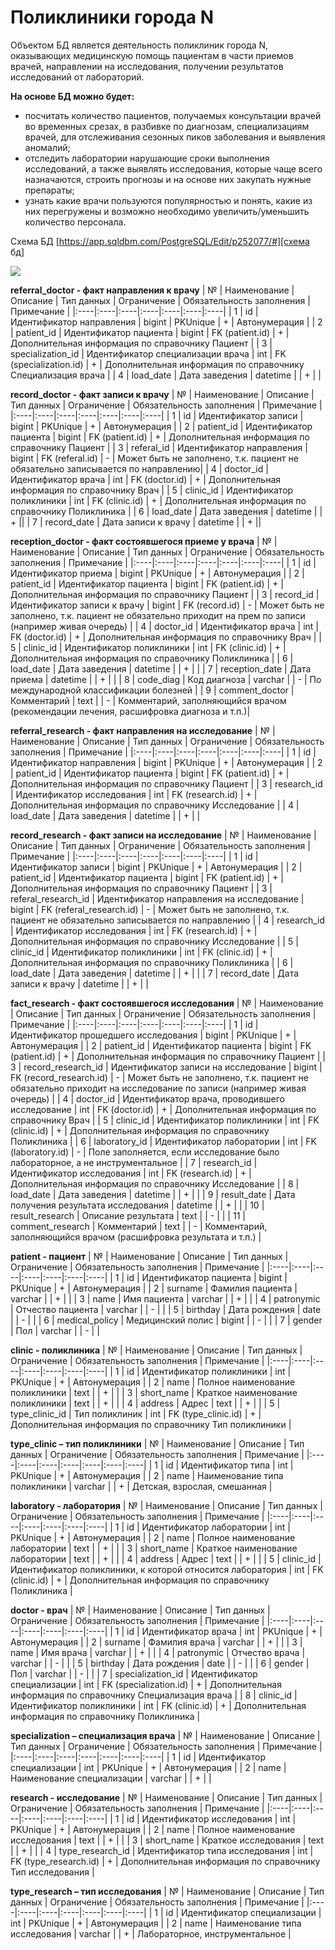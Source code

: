 # Поликлиники города N

Объектом БД является деятельность поликлиник города N, оказывающих медицинскую помощь пациентам в части приемов врачей, направлении на исследования, получении результатов исследований от лабораторий.

**На основе БД можно будет:**

- посчитать количество пациентов, получаемых консультации врачей во временных срезах, в разбивке по диагнозам, специализациям врачей, для отслеживания сезонных пиков заболевания и выявления аномалий;
- отследить лаборатории нарушающие сроки выполнения исследований, а также выявлять исследования, которые чаще всего назначаются, строить прогнозы и на основе них закупать нужные препараты;
- узнать какие врачи пользуются популярностью и понять, какие из них перегружены и возможно необходимо увеличить/уменьшить количество персонала.

Схема БД [https://app.sqldbm.com/PostgreSQL/Edit/p252077/#][схема бд]

<image src="https://github.com/ArinichElena/Documentation/blob/main/Схема%20БД.jpeg">

**referral_doctor - факт направления к врачу**
| № | Наименование | Описание | Тип данных | Ограничение | Обязательность заполнения | Примечание |
|:----|:----|:----|:----|:----|:----|:----|
| 1 | id | Идентификатор направления | bigint | PKUnique | + | Автонумерация |
| 2 | patient_id | Идентификатор пациента | bigint | FK (patient.id) | + | Дополнительная информация по справочнику Пациент |
| 3 | specialization_id | Идентификатор специализации врача | int | FK (specialization.id) | + | Дополнительная информация по справочнику Специализация врача |
| 4 | load_date | Дата заведения | datetime | | + | |

**record_doctor - факт записи к врачу**
| № | Наименование | Описание | Тип данных | Ограничение | Обязательность заполнения | Примечание |
|:----|:----|:----|:----|:----|:----|:----|
| 1 | id | Идентификатор записи | bigint | PKUnique | + | Автонумерация |
| 2 | patient_id | Идентификатор пациента | bigint | FK (patient.id) | + | Дополнительная информация по справочнику Пациент |
| 3 | referal_id | Идентификатор направления | bigint | FK (referal.id) | - | Может быть не заполнено, т.к. пациент не обязательно записывается по направлению|
| 4 | doctor_id | Идентификатор врача | int | FK (doctor.id) | + | Дополнительная информация по справочнику Врач |
| 5 | clinic_id | Идентификатор поликлиники | int | FK (clinic.id) | + | Дополнительная информация по справочнику Поликлиника |
| 6 | load_date | Дата заведения | datetime | | + ||
| 7 | record_date | Дата записи к врачу | datetime | | + ||

**reception_doctor - факт состоявшегося приеме у врача**
| № | Наименование | Описание | Тип данных | Ограничение | Обязательность заполнения | Примечание |
|:----|:----|:----|:----|:----|:----|:----|
| 1 | id | Идентификатор приема | bigint | PKUnique | + | Автонумерация |
| 2 | patient_id | Идентификатор пациента | bigint | FK (patient.id) | + | Дополнительная информация по справочнику Пациент |
| 3 | record_id | Идентификатор записи к врачу | bigint | FK (record.id) | - | Может быть не заполнено, т.к. пациент не обязательно приходит на прем по записи (например живая очередь) |
| 4 | doctor_id | Идентификатор врача | int | FK (doctor.id) | + | Дополнительная информация по справочнику Врач |
| 5 | clinic_id | Идентификатор поликлиники | int | FK (clinic.id) | + | Дополнительная информация по справочнику Поликлиника |
| 6 | load_date | Дата заведения | datetime | | + | |
| 7 | reception_date | Дата приема | datetime | | + | |
| 8 | code_diag | Код диагноза | varchar | | - | По международной классификации болезней |
| 9 | comment_doctor | Комментарий | text | | - | Комментарий, заполняющийся врачом (рекомендации лечения, расшифровка диагноза и т.п.)|

**referral_research - факт направления на исследование**
| № | Наименование | Описание | Тип данных | Ограничение | Обязательность заполнения | Примечание |
|:----|:----|:----|:----|:----|:----|:----|
| 1 | id | Идентификатор направления | bigint | PKUnique | + | Автонумерация |
| 2 | patient_id | Идентификатор пациента | bigint | FK (patient.id) | + | Дополнительная информация по справочнику Пациент |
| 3 | research_id | Идентификатор исследования | int | FK (research.id) | + | Дополнительная информация по справочнику Исследование |
| 4 | load_date | Дата заведения | datetime | | + | |

**record_research - факт записи на исследование**
| № | Наименование | Описание | Тип данных | Ограничение | Обязательность заполнения | Примечание |
|:----|:----|:----|:----|:----|:----|:----|
| 1 | id | Идентификатор записи | bigint | PKUnique | + | Автонумерация |
| 2 | patient_id | Идентификатор пациента | bigint | FK (patient.id) | + | Дополнительная информация по справочнику Пациент |
| 3 | referal_research_id | Идентификатор направления на исследование | bigint | FK (referal_research.id) | - | Может быть не заполнено, т.к. пациент не обязательно записывается по направлению |
| 4 | research_id | Идентификатор исследования | int | FK (research.id) | + | Дополнительная информация по справочнику Исследование |
| 5 | clinic_id | Идентификатор поликлиники | int | FK (clinic.id) | + | Дополнительная информация по справочнику Поликлиника |
| 6 | load_date | Дата заведения | datetime | | + | |
| 7 | record_date | Дата записи к врачу | datetime | | + | |

**fact_research - факт состоявшегося исследования**
| № | Наименование | Описание | Тип данных | Ограничение | Обязательность заполнения | Примечание |
|:----|:----|:----|:----|:----|:----|:----|
| 1 | id | Идентификатор прошедшего исследования | bigint | PKUnique | + | Автонумерация |
| 2 | patient_id | Идентификатор пациента | bigint | FK (patient.id) | + | Дополнительная информация по справочнику Пациент |
| 3 | record_research_id | Идентификатор записи на исследование | bigint | FK (record_research.id) | - | Может быть не заполнено, т.к. пациент не обязательно приходит на исследование по записи (например живая очередь) |
| 4 | doctor_id | Идентификатор врача, проводившего исследование | int | FK (doctor.id) | + | Дополнительная информация по справочнику Врач |
| 5 | clinic_id | Идентификатор поликлиники | int | FK (clinic.id) | + | Дополнительная информация по справочнику Поликлиника |
| 6 | laboratory_id | Идентификатор лаборатории | int | FK (laboratory.id) | - | Поле заполняется, если исследование было лабораторное, а не инструментальное |
| 7 | research_id | Идентификатор исследования | int | FK (research.id) | + | Дополнительная информация по справочнику Исследование |
| 8 | load_date | Дата заведения | datetime | | + | |
| 9 | result_date | Дата получения результата исследования | datetime | | + | |
| 10 | result_research | Описание результата | text | | - | |
| 11 | comment_research | Комментарий | text | | - | Комментарий, заполняющийся врачом (расшифровка результата и т.п.) |

**patient - пациент**
| № | Наименование | Описание | Тип данных | Ограничение | Обязательность заполнения | Примечание |
|:----|:----|:----|:----|:----|:----|:----|
| 1 | id | Идентификатор пациента | bigint | PKUnique | + | Автонумерация |
| 2 | surname | Фамилия пациента | varchar | | + | |
| 3 | name | Имя пациента | varchar | | + | |
| 4 | patronymic | Отчество пациента | varchar | | - | |
| 5 | birthday | Дата рождения | date | | - | |
| 6 | medical_policy | Медицинский полис | bigint | | - | |
| 7 | gender | Пол | varchar | | - | |

**clinic - поликлиника**
| № | Наименование | Описание | Тип данных | Ограничение | Обязательность заполнения | Примечание |
|:----|:----|:----|:----|:----|:----|:----|
| 1 | id | Идентификатор поликлиники | int | PKUnique | + | Автонумерация |
| 2 | name | Полное наименование поликлиники | text | | + | |
| 3 | short_name | Краткое наименование поликлиники | text | | + | |
| 4 | address | Адрес | text | | + | |
| 5 | type_clinic_id | Тип поликлиник | int | FK (type_clinic.id) | + | Дополнительная информация по справочнику Тип поликлиники |

**type_clinic – тип поликлиники**
| № | Наименование | Описание | Тип данных | Ограничение | Обязательность заполнения | Примечание |
|:----|:----|:----|:----|:----|:----|:----|
| 1 | id | Идентификатор типа | int | PKUnique | + | Автонумерация |
| 2 | name | Наименование типа поликлиники | varchar | | + | Детская, взрослая, смешанная |

**laboratory - лаборатория**
| № | Наименование | Описание | Тип данных | Ограничение | Обязательность заполнения | Примечание |
|:----|:----|:----|:----|:----|:----|:----|
| 1 | id | Идентификатор лаборатории | int | PKUnique | + | Автонумерация |
| 2 | name | Полное наименование лаборатории | text | | + | |
| 3 | short_name | Краткое наименование лаборатории | text | | + | |
| 4 | address | Адрес | text | | + | |
| 5 | clinic_id | Идентификатор поликлиники, к которой относится лаборатория | int | FK (clinic.id) | + | Дополнительная информация по справочнику Поликлиника |

**doctor - врач**
| № | Наименование | Описание | Тип данных | Ограничение | Обязательность заполнения | Примечание |
|:----|:----|:----|:----|:----|:----|:----|
| 1 | id | Идентификатор врача | int | PKUnique | + | Автонумерация |
| 2 | surname | Фамилия врача | varchar | | + | |
| 3 | name | Имя врача | varchar | | + | |
| 4 | patronymic | Отчество врача | varchar | | - | |
| 5 | birthday | Дата рождения | date | | - | |
| 6 | gender | Пол | varchar | | - | |
| 7 | specialization_id | Идентификатор специализации | int | FK (specialization.id) | + | Дополнительная информация по справочнику Специализация врача |
| 8 | clinic_id | Идентификатор поликлиники | int | FK (clinic.id) | + | Дополнительная информация по справочнику Поликлиника |

**specialization – специализация врача**
| № | Наименование | Описание | Тип данных | Ограничение | Обязательность заполнения | Примечание |
|:----|:----|:----|:----|:----|:----|:----|
| 1 | id | Идентификатор специализации | int | PKUnique | + | Автонумерация |
| 2 | name | Наименование специализации | varchar | | + | |

**research - исследование**
| № | Наименование | Описание | Тип данных | Ограничение | Обязательность заполнения | Примечание |
|:----|:----|:----|:----|:----|:----|:----|
| 1 | id | Идентификатор исследования | int | PKUnique | + | Автонумерация |
| 2 | name | Полное наименование исследования | text | | + | |
| 3 | short_name | Краткое исследования | text | | + | |
| 4 | type_research_id | Идентификатор типа исследования | int | FK (type_research.id) | + | Дополнительная информация по справочнику Тип исследования |

**type_research – тип исследования**
| № | Наименование | Описание | Тип данных | Ограничение | Обязательность заполнения | Примечание |
|:----|:----|:----|:----|:----|:----|:----|
| 1 | id | Идентификатор специализации | int | PKUnique | + | Автонумерация |
| 2 | name | Наименование типа исследования | varchar | | + | Лабораторное, инструментальное |

[схема бд]: https://app.sqldbm.com/PostgreSQL/Edit/p252077/#
